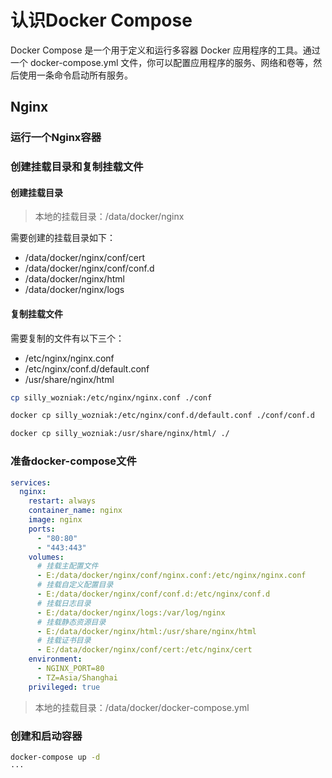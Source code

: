 # 认识Docker Compose

Docker Compose 是一个用于定义和运行多容器 Docker 应用程序的工具。通过一个 docker-compose.yml 文件，你可以配置应用程序的服务、网络和卷等，然后使用一条命令启动所有服务。

## Nginx

### 运行一个Nginx容器

### 创建挂载目录和复制挂载文件

#### 创建挂载目录
> 本地的挂载目录：/data/docker/nginx

需要创建的挂载目录如下：
- /data/docker/nginx/conf/cert
- /data/docker/nginx/conf/conf.d
- /data/docker/nginx/html
- /data/docker/nginx/logs

#### 复制挂载文件

需要复制的文件有以下三个：
- /etc/nginx/nginx.conf
- /etc/nginx/conf.d/default.conf
- /usr/share/nginx/html

``` sh
cp silly_wozniak:/etc/nginx/nginx.conf ./conf
```

``` sh
docker cp silly_wozniak:/etc/nginx/conf.d/default.conf ./conf/conf.d
```

``` sh
docker cp silly_wozniak:/usr/share/nginx/html/ ./
```

### 准备docker-compose文件
``` yml
services:
  nginx:
    restart: always
    container_name: nginx
    image: nginx
    ports:
      - "80:80"
      - "443:443"
    volumes:
      # 挂载主配置文件
      - E:/data/docker/nginx/conf/nginx.conf:/etc/nginx/nginx.conf
      # 挂载自定义配置目录
      - E:/data/docker/nginx/conf/conf.d:/etc/nginx/conf.d
      # 挂载日志目录
      - E:/data/docker/nginx/logs:/var/log/nginx
      # 挂载静态资源目录
      - E:/data/docker/nginx/html:/usr/share/nginx/html
      # 挂载证书目录
      - E:/data/docker/nginx/conf/cert:/etc/nginx/cert
    environment:
      - NGINX_PORT=80
      - TZ=Asia/Shanghai
    privileged: true
``` 

> 本地的挂载目录：/data/docker/docker-compose.yml

### 创建和启动容器

``` sh
docker-compose up -d
···